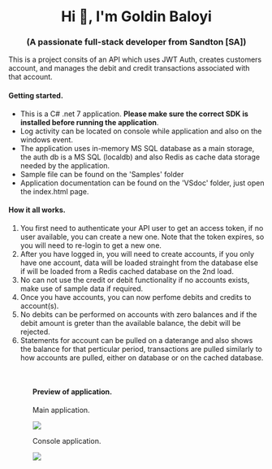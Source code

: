 ﻿<h1 align="center">Hi 👋, I'm Goldin Baloyi</h1>
<h3 align="center">(A passionate full-stack developer from Sandton [SA])</h3>
<p>This is a project consits of an API which uses JWT Auth, creates customers account, and manages the debit and credit transactions associated with that account.</P>
<h4>Getting started.</h4>
<ul>
<li>This is a C# .net 7 application. <b>Please make sure the correct SDK is installed before running the application</b>.</li>
 <li>Log activity can be located on console while application and also on the windows event.</li>
  <li>The application uses in-memory MS SQL database as a main storage, the auth db is a MS SQL (localdb) and also Redis as cache data storage needed by the application.</li>
  <li>Sample file can be found on the 'Samples' folder</>
  <li>Application documentation can be found on the 'VSdoc' folder, just open the index.html page.</>
</ul>
<h4>How it all works.</h4>
<ol>
<li>You first need to authenticate your API user to get an access token, if no user available, you can create a new one. Note that the token expires, so you will need to re-login to get a new one.</li>
<li>After you have logged in, you will need to create accounts, if you only have one account, data will be loaded strainght from the database else if will be loaded from a Redis cached database on the 2nd load.</li>
<li>No can not use the credit or debit functionality if no accounts exists, make use of sample data if required.</li>
<li>Once you have accounts, you can now perfome debits and credits to account(s).</li>
<li>No debits can be performed on accounts with zero balances and if the debit amount is greter than the available balance, the debit will be rejected.</li>
<li>Statements for account can be pulled on a daterange and also shows the balance for that perticular period, transactions are pulled similarly to how accounts are pulled, either on database or on the cached database.</li>
<ol>
<br/>
<h4>Preview of application.</h4>
<p>Main application.</p>

![](https://github.com/Goldin123/images/assets/17449653/c275f198-1c04-48c7-99b8-5a347f5cc364)

<p>Console application.</p>

![](https://github.com/Goldin123/images/assets/17449653/0e8857e6-b1ed-4080-9383-25e46ef78afe)
